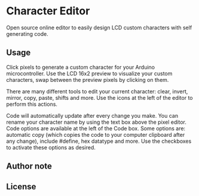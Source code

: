 # Character Editor
Open source online editor to easily design LCD custom characters with self generating code.

## Usage
Click pixels to generate a custom character for your Arduino microcontroller. Use the LCD 16x2 preview to visualize your custom characters, swap between the preview pixels by clicking on them.

There are many different tools to edit your current character: clear, invert, mirror, copy, paste, shifts and more.
Use the icons at the left of the editor to perform this actions.

Code will automatically update after every change you make. You can rename your character name by using the text box above the
pixel editor. Code options are available at the left of the Code box. Some options are: automatic copy (which copies the code to your computer clipboard after any change), include #define, hex datatype and more. Use the checkboxes to activate these options as desired.

## Author note


## License

